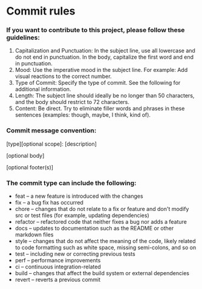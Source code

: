# Commit rules

### If you want to contribute to this project, please follow these guidelines:

1. Capitalization and Punctuation: In the subject line, use all lowercase and do not end in punctuation. In the body, capitalize the first word and end in punctuation.
2. Mood: Use the imperative mood in the subject line. For example: Add visual reactions to the correct number.
3. Type of Commit: Specify the type of commit. See the following for additional information.
4. Length: The subject line should ideally be no longer than 50 characters, and the body should restrict to 72 characters.
5. Content: Be direct. Try to eliminate filler words and phrases in these sentences (examples: though, maybe, I think, kind of).

### Commit message convention:

[type][optional scope]: [description]

[optional body]

[optional footer(s)]

### The commit type can include the following:

-   feat – a new feature is introduced with the changes
-   fix – a bug fix has occurred
-   chore – changes that do not relate to a fix or feature and don't modify src or test files (for example, updating dependencies)
-   refactor – refactored code that neither fixes a bug nor adds a feature
-   docs – updates to documentation such as the README or other markdown files
-   style – changes that do not affect the meaning of the code, likely related to code formatting such as white space, missing semi-colons, and so on
-   test – including new or correcting previous tests
-   perf – performance improvements
-   ci – continuous integration-related
-   build – changes that affect the build system or external dependencies
-   revert – reverts a previous commit
